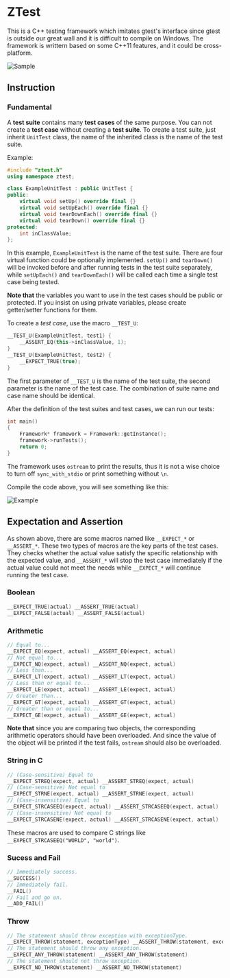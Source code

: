 # ZTest

This is a C++ testing framework which imitates gtest's interface since gtest is outside our great wall and it is difficult to compile on Windows. The framework is writtern based on some C++11 features, and it could be cross-platform.

![Sample](https://cloud.githubusercontent.com/assets/853842/6818613/0fe927b0-d2ee-11e4-830a-6c18a41e280e.png)

## Instruction

### Fundamental

A __test suite__ contains many __test cases__ of the same purpose. You can not create a __test case__ without creating a __test suite__. To create a test suite, just inherit `UnitTest` class, the name of the inherited class is the name of the test suite.

Example:
```cpp
#include "ztest.h"
using namespace ztest;

class ExampleUnitTest : public UnitTest {
public:
    virtual void setUp() override final {}
    virtual void setUpEach() override final {}
    virtual void tearDownEach() override final {}
    virtual void tearDown() override final {}
protected:
    int inClassValue;
};
```

In this example, `ExampleUnitTest` is the name of the test suite. There are four virtual function could be optionally implemented. `setUp()` and `tearDown()` will be invoked before and after running tests in the test suite separately, while `setUpEach()` and `tearDownEach()` will be called each time a single test case being tested.

**Note that** the variables you want to use in the test cases should be public or protected. If you insist on using private variables, please create getter/setter functions for them.

To create a *test case*, use the macro `__TEST_U`:

```cpp
__TEST_U(ExampleUnitTest, test1) {
    __ASSERT_EQ(this->inClassValue, 1);
}
__TEST_U(ExampleUnitTest, test2) {
    __EXPECT_TRUE(true);
}
```

The first parameter of `__TEST_U` is the name of the test suite, the second parameter is the name of the test case. The combination of suite name and case name should be identical.

After the definition of the test suites and test cases, we can run our tests:

```cpp
int main()
{
    Framework* framework = Framework::getInstance();
    framework->runTests();
    return 0;
}
```

The framework uses `ostream` to print the results, thus it is not a wise choice to turn off `sync_with_stdio` or print something without `\n`.

Compile the code above, you will see something like this:

![Example](https://cloud.githubusercontent.com/assets/853842/6819000/023a4df4-d2f5-11e4-80a1-b172ad871b3a.png)

## Expectation and Assertion

As shown above, there are some macros named like `__EXPECT_*` or `__ASSERT_*`. These two types of macros are the key parts of the test cases. They checks whether the actual value satisfy the specific relationship with the expected value, and `__ASSERT_*` will stop the test case immediately if the actual value could not meet the needs while `__EXPECT_*` will continue running the test case.

### Boolean

```cpp
__EXPECT_TRUE(actual) __ASSERT_TRUE(actual)
__EXPECT_FALSE(actual) __ASSERT_FALSE(actual)
```

### Arithmetic

```cpp
// Equal to...
__EXPECT_EQ(expect, actual) __ASSERT_EQ(expect, actual)
// Not equal to...
__EXPECT_NQ(expect, actual) __ASSERT_NQ(expect, actual)
// Less than...
__EXPECT_LT(expect, actual) __ASSERT_LT(expect, actual)
// Less than or equal to...
__EXPECT_LE(expect, actual) __ASSERT_LE(expect, actual)
// Greater than...
__EXPECT_GT(expect, actual) __ASSERT_GT(expect, actual)
// Greater than or equal to...
__EXPECT_GE(expect, actual) __ASSERT_GE(expect, actual)
```

**Note that** since you are comparing two objects, the corresponding arithmetic operators should have been overloaded. And since the value of the object will be printed if the test fails, `ostream` should also be overloaded.

### String in C

```cpp
// (Case-sensitive) Equal to
__EXPECT_STREQ(expect, actual) __ASSERT_STREQ(expect, actual)
// (Case-sensitive) Not equal to
__EXPECT_STRNE(expect, actual) __ASSERT_STRNE(expect, actual)
// (Case-insensitive) Equal to
__EXPECT_STRCASEEQ(expect, actual) __ASSERT_STRCASEEQ(expect, actual)
// (Case-insensitive) Not equal to
__EXPECT_STRCASENE(expect, actual) __ASSERT_STRCASENE(expect, actual)
```

These macros are used to compare C strings like `__EXPECT_STRCASEEQ("WORLD", "world")`.

### Sucess and Fail

```cpp
// Immediately success.
__SUCCESS()
// Immediately fail.
__FAIL()
// Fail and go on.
__ADD_FAIL()
```

### Throw

```cpp
// The statement should throw exception with exceptionType.
__EXPECT_THROW(statement, exceptionType) __ASSERT_THROW(statement, exceptionType)
// The statement should throw any exception.
__EXPECT_ANY_THROW(statement) __ASSERT_ANY_THROW(statement)
// The statement should not throw exception.
__EXPECT_NO_THROW(statement) __ASSERT_NO_THROW(statement)
```
